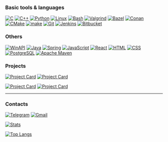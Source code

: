 ### Basic tools & languages

[![C](https://img.shields.io/badge/C-0c0b1b?style=for-the-badge&logo=c&logoColor=a8b9cc)](https://github.com/PotatoCoder228)
[![C++](https://img.shields.io/badge/C++-0c0b1b?style=for-the-badge&logo=c%2B%2B&logoColor=ee82ee)](https://github.com/PotatoCoder228)
[![Python](https://img.shields.io/badge/Python-0c0b1b?style=for-the-badge&logo=python&logoColor=ffff00)](https://github.com/PotatoCoder228)
[![Linux](https://img.shields.io/static/v1?style=for-the-badge&message=Linux&color=0B0A1A&logo=Linux&logoColor=ffffff&label=)](https://github.com/PotatoCoder228)
[![Bash](https://img.shields.io/static/v1?style=for-the-badge&message=Bash&color=0B0A1A&logo=GNU+Bash&logoColor=808080&label=)](https://github.com/PotatoCoder228)
[![Valgrind](https://img.shields.io/badge/Valgrind-0c0b1b?style=for-the-badge&logo=valgrind&logoColor=a8b9cc)](https://github.com/PotatoCoder228)
[![Bazel](https://img.shields.io/badge/Bazel-0c0b1b?style=for-the-badge&logo=Bazel&logoColor=white)](https://github.com/PotatoCoder228)
[![Conan](https://img.shields.io/badge/Conan-0c0b1b?style=for-the-badge&logo=Conan&logoColor=pink)](https://github.com/PotatoCoder228)
[![CMake](https://img.shields.io/badge/CMake-0c0b1b?style=for-the-badge&logo=cmake&logoColor=white)](https://github.com/PotatoCoder228)
[![make](https://img.shields.io/badge/make-0c0b1b?style=for-the-badge&logo=make&logoColor=white)](https://github.com/PotatoCoder228)
[![Git](https://img.shields.io/badge/Git-0c0b1b?style=for-the-badge&logo=Git&logoColor=FF4500)](https://github.com/PotatoCoder228)
[![Jenkins](https://img.shields.io/badge/Jenkins-0c0b1b?style=for-the-badge&logo=Jenkins&logoColor=FF4500)](https://github.com/PotatoCoder228)
[![Bitbucket](https://img.shields.io/badge/Bitbucket-0c0b1b?style=for-the-badge&logo=Bitbucket&logoColor=FF4500)](https://github.com/PotatoCoder228)


### Others
[![WinAPI](https://img.shields.io/static/v1?style=for-the-badge&message=WinAPI&color=0B0A1A&logo=Microsoft&logoColor=4169E1&label=)](https://github.com/PotatoCoder228)
[![Java](https://img.shields.io/badge/java-%230B0A1A.svg?style=for-the-badge&logo=openjdk&logoColor=red)](https://github.com/PotatoCoder228)
[![Spring](https://img.shields.io/badge/Spring-0c0b1b?style=for-the-badge&logo=spring&logoColor=5fb92e)](https://github.com/PotatoCoder228)
[![JavaScript](https://img.shields.io/badge/JavaScript-0c0b1b?style=for-the-badge&logo=javascript&logoColor=f7e018)](https://github.com/PotatoCoder228)
[![React](https://img.shields.io/badge/React-0c0b1b?style=for-the-badge&logo=react&logoColor=61dbfb)](https://github.com/PotatoCoder228)
[![HTML](https://img.shields.io/badge/HTML-0c0b1b?style=for-the-badge&logo=html5&logoColor=e54c21)](https://github.com/PotatoCoder228)
[![CSS](https://img.shields.io/badge/CSS-0c0b1b?style=for-the-badge&logo=css3&logoColor=214ce5)](https://github.com/PotatoCoder228)
[![PostgreSQL](https://img.shields.io/badge/PostgreSQL-0c0b1b?style=for-the-badge&logo=postgresql&logoColor=2f6792)](https://github.com/PotatoCoder228)
[![Apache Maven](https://img.shields.io/badge/Apache%20Maven-0c0b1b?style=for-the-badge&logo=Apache+Maven&logoColor=FF7F50&message=Apache+Maven)](https://github.com/PotatoCoder228)

### Projects
[![Project Card](https://github-readme-stats.vercel.app/api/pin/?username=PotatoCoder228&repo=ImaqliqTestTask&theme=radical&show_owner=true)](https://github.com/PotatoCoder228/ImaqliqTestTask)
[![Project Card](https://github-readme-stats.vercel.app/api/pin/?username=PotatoCoder228&repo=InternTask&theme=radical&show_owner=true)](https://github.com/PotatoCoder228/InternTask)

[![Project Card](https://github-readme-stats.vercel.app/api/pin/?username=PotatoCoder228&repo=Syntacore_Intern_Task&theme=radical&show_owner=true)](https://github.com/PotatoCoder228/Syntacore_Intern_Task)
[![Project Card](https://github-readme-stats.vercel.app/api/pin/?username=PotatoCoder228&repo=Lab_7&theme=radical&show_owner=true)](https://github.com/PotatoCoder228/Lab_7)

---

### Contacts
[![Telegram](https://img.shields.io/badge/Telegram-0c0b1b?style=for-the-badge&logo=telegram&logoColor=1d9bd7)](https://t.me/Toksik_s_VT)
[![Gmail](https://img.shields.io/badge/Gmail-0c0b1b?style=for-the-badge&logo=gmail&logoColor=red)](mailto:sasha.atalyan@gmail.com)

[![Stats](https://github-readme-stats.vercel.app/api?username=PotatoCoder228&theme=radical)](https://github.com/PotatoCoder228)

[![Top Langs](https://github-readme-stats.vercel.app/api/top-langs/?username=PotatoCoder228&layout=compact&theme=radical)](https://github.com/PotatoCoder228)

